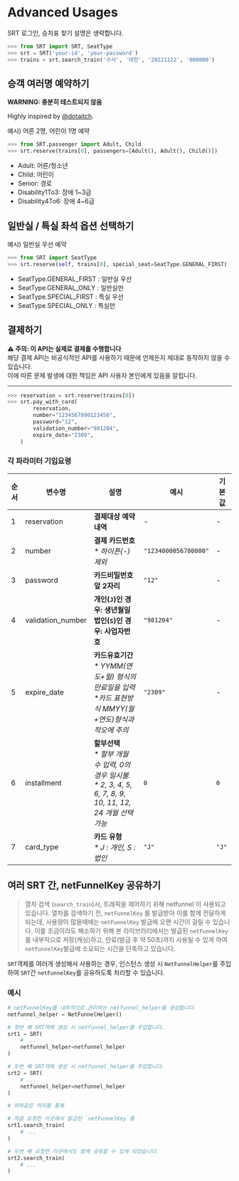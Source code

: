 # Advanced Usages

SRT 로그인, 승차표 찾기 설명은 생략합니다.

```python
>>> from SRT import SRT, SeatType
>>> srt = SRT('your-id', 'your-password')
>>> trains = srt.search_train('수서', '대전', '20221122', '000000')
```

## 승객 여러명 예약하기

**WARNING: 충분히 테스트되지 않음**

Highly inspired by [@dotaitch](https://github.com/dotaitch).

예시) 어른 2명, 어린이 1명 예약

```python
>>> from SRT.passenger import Adult, Child
>>> srt.reserve(trains[0], passengers=[Adult(), Adult(), Child()])
```

- Adult: 어른/청소년
- Child: 어린이
- Senior: 경로
- Disability1To3: 장애 1~3급
- Disability4To6: 장애 4~6급

## 일반실 / 특실 좌석 옵션 선택하기

예시) 일반실 우선 예약

```python
>>> from SRT import SeatType
>>> srt.reserve(self, trains[0], special_seat=SeatType.GENERAL_FIRST)
```

- SeatType.GENERAL_FIRST : 일반실 우선
- SeatType.GENERAL_ONLY : 일반실만
- SeatType.SPECIAL_FIRST : 특실 우선
- SeatType.SPECIAL_ONLY : 특실만

## 결제하기

**⚠️ 주의: 이 API는 실제로 결제를 수행합니다**<br>
해당 결제 API는 비공식적인 API를 사용하기 때문에 언제든지 제대로 동작하지 않을 수 있습니다.<br>
이에 따른 문제 발생에 대한 책임은 API 사용자 본인에게 있음을 알립니다.<br>

---

```python
>>> reservation = srt.reserve(trains[0])
>>> srt.pay_with_card(
        reservation,
        number="1234567890123456",
        password="12",
        validation_number="981204",
        expire_date="2309",
    )
```

### 각 파라미터 기입요령

| 순서 | 변수명            | 설명                                                                                                                   | 예시                 | 기본 값 |
| ---- | ----------------- | ---------------------------------------------------------------------------------------------------------------------- | -------------------- | ------- |
| 1    | reservation       | **결제대상 예약내역**                                                                                                  | -                    | -       |
| 2    | number            | **결제 카드번호** <br>_\* 하이픈(-) 제외_                                                                              | `"1234000056780000"` | -       |
| 3    | password          | **카드비밀번호 앞 2자리**                                                                                              | `"12"`               | -       |
| 4    | validation_number | **개인(`J`)인 경우: 생년월일<br>법인(`S`)인 경우: 사업자번호**                                                         | `"981204"`           | -       |
| 5    | expire_date       | **카드유효기간** <br>_\* YYMM(연도+월) 형식의 만료일을 입력<br>\*카드 표현방식 MMYY(월+연도)형식과 착오에 주의_        | `"2309"`             | -       |
| 6    | installment       | **할부선택** <br>_\* 할부 개월 수 입력, 0의 경우 일시불.<br> \* 2, 3, 4, 5, 6, 7, 8, 9, 10, 11, 12, 24 개월 선택 가능_ | `0`                  | `0`     |
| 7    | card_type         | **카드 유형** <br>_\* J : 개인, S : 법인_                                                                              | `"J"`                | `"J"`   |

## 여러 SRT 간, netFunnelKey 공유하기

> 열차 검색 (`search_train`)시, 트래픽을 제어하기 위해 netfunnel 이 사용되고 있습니다.
> 열차를 검색하기 전, `netFunnelKey` 를 발급받아 이를 함께 전달하게 되는데, 사용량이 많을때에는 `netFunnelKey` 발급에 오랜 시간이 걸릴 수 있습니다.
> 이를 조금이라도 해소하기 위해 본 라이브러리에서는 발급된 `netFunnelKey`를 내부적으로 저장(캐싱)하고, 만료(발급 후 약 50초)까지 사용될 수 있게 하여 `netFunnelKey`발급에 소요되는 시간을 단축하고 있습니다.

`SRT`객체를 여러개 생성해서 사용하는 경우, 인스턴스 생성 시 `NetFunnelHelper`를 주입하여 `SRT`간 `netFunnelKey`를 공유하도록 처리할 수 있습니다.

### 예시

```python
# netFunnelKey를 내부적으로 관리하는 netfunnel_helper를 생성합니다.
netfunnel_helper = NetFunnelHelper()

# 첫번 째 SRT객체 생성 시 netfunnel_helper를 주입합니다.
srt1 = SRT(
    # ...
    netfunnel_helper=netfunnel_helper
)

# 두번 째 SRT객체 생성 시 netfunnel_helper를 주입합니다.
srt2 = SRT(
    # ...
    netfunnel_helper=netfunnel_helper
)

# 위와같은 처리를 통해

# 처음 요청한 이곳에서 발급된 `netFunnelKey`를
srt1.search_train(
    # ...
)

# 두번 째 요청한 이곳에서도 함께 공유할 수 있게 되었습니다.
srt2.search_train(
    # ...
)

```
